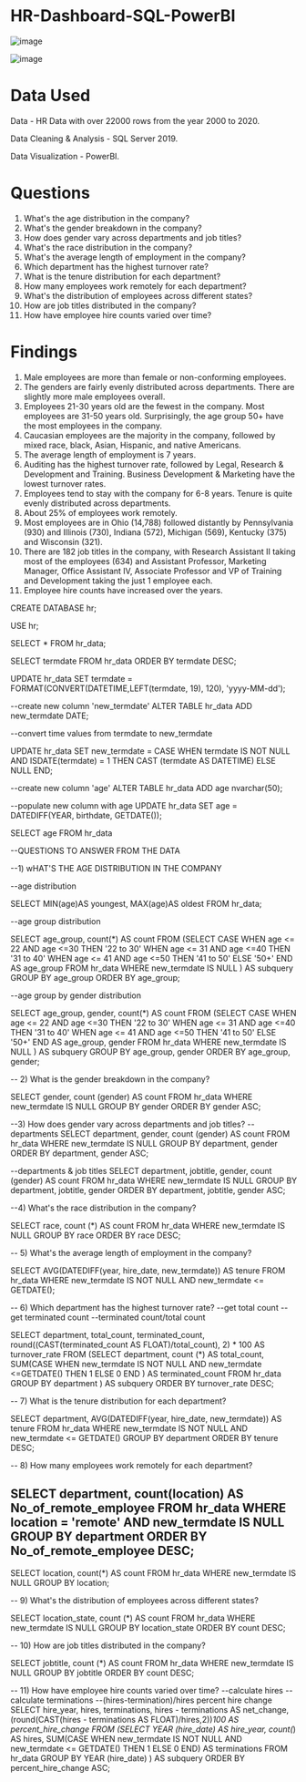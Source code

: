 # HR-Dashboard-SQL-PowerBI
![image](https://github.com/user-attachments/assets/a3ccd475-d5d2-4dd8-b88a-a7e04a4ca178)

![image](https://github.com/user-attachments/assets/9663c229-47a5-4ce6-8012-cec9f99d8282)

# Data Used
Data - HR Data with over 22000 rows from the year 2000 to 2020.

Data Cleaning & Analysis - SQL Server 2019.

Data Visualization - PowerBI.

# Questions
1) What's the age distribution in the company?
2) What's the gender breakdown in the company?
3) How does gender vary across departments and job titles?
4) What's the race distribution in the company?
5) What's the average length of employment in the company?
6) Which department has the highest turnover rate?
7) What is the tenure distribution for each department?
8) How many employees work remotely for each department?
9) What's the distribution of employees across different states?
10) How are job titles distributed in the company?
11) How have employee hire counts varied over time?

# Findings

1) Male employees are more than female or non-conforming employees.
2) The genders are fairly evenly distributed across departments. There are slightly more male employees overall.
3) Employees 21-30 years old are the fewest in the company. Most employees are 31-50 years old. Surprisingly, the age group 50+ have the most employees in the company.
4) Caucasian employees are the majority in the company, followed by mixed race, black, Asian, Hispanic, and native Americans.
5) The average length of employment is 7 years.
6) Auditing has the highest turnover rate, followed by Legal, Research & Development and Training. Business Development & Marketing have the lowest turnover rates.
7) Employees tend to stay with the company for 6-8 years. Tenure is quite evenly distributed across departments.
8) About 25% of employees work remotely.
9) Most employees are in Ohio (14,788) followed distantly by Pennsylvania (930) and Illinois (730), Indiana (572), Michigan (569), Kentucky (375) and Wisconsin (321).
10) There are 182 job titles in the company, with Research Assistant II taking most of the employees (634) and Assistant Professor, Marketing Manager, Office Assistant IV, Associate Professor and VP of Training and Development taking the just 1 employee each.
11) Employee hire counts have increased over the years.

CREATE DATABASE hr;

USE hr;

SELECT *
FROM hr_data;

SELECT termdate
FROM hr_data
ORDER BY termdate DESC;

UPDATE hr_data
SET termdate = FORMAT(CONVERT(DATETIME,LEFT(termdate, 19), 120), 'yyyy-MM-dd');

--create new column 'new_termdate'
ALTER TABLE hr_data
ADD new_termdate DATE;

--convert time values from termdate to new_termdate

UPDATE hr_data
SET new_termdate = CASE
	WHEN termdate IS NOT NULL AND ISDATE(termdate) = 1 
	THEN CAST (termdate AS DATETIME)
	ELSE NULL END;


--create new column 'age'
ALTER TABLE hr_data
ADD age nvarchar(50);

--populate new column with age
UPDATE hr_data
SET age = DATEDIFF(YEAR, birthdate, GETDATE());

SELECT age
FROM hr_data

--QUESTIONS TO ANSWER FROM THE DATA

--1) wHAT'S THE AGE DISTRIBUTION IN THE COMPANY

--age distribution

SELECT
 MIN(age)AS youngest,
 MAX(age)AS oldest
FROM hr_data;

--age group distribution

SELECT age_group,
count(*) AS count
FROM
(SELECT
 CASE
  WHEN age <= 22 AND age <=30 THEN '22 to 30'
  WHEN age <= 31 AND age <=40 THEN '31 to 40'
  WHEN age <= 41 AND age <=50 THEN '41 to 50'
  ELSE '50+'
  END AS age_group
FROM hr_data
WHERE new_termdate IS NULL
) AS subquery
GROUP BY age_group
ORDER BY age_group;

--age group by gender distribution

SELECT age_group,
gender,
count(*) AS count
FROM
(SELECT
 CASE
  WHEN age <= 22 AND age <=30 THEN '22 to 30'
  WHEN age <= 31 AND age <=40 THEN '31 to 40'
  WHEN age <= 41 AND age <=50 THEN '41 to 50'
  ELSE '50+'
  END AS age_group, 
  gender
FROM hr_data
WHERE new_termdate IS NULL
) AS subquery
GROUP BY age_group, gender
ORDER BY age_group, gender;

-- 2) What is the gender breakdown in the company?

SELECT gender,
count (gender) AS count
FROM hr_data
WHERE new_termdate IS NULL
GROUP BY gender
ORDER BY gender ASC;

--3) How does gender vary across departments and job titles?
--departments
SELECT department, gender, count (gender) AS count
FROM hr_data
WHERE new_termdate IS NULL
GROUP BY department, gender
ORDER BY department, gender ASC;

--departments & job titles
SELECT department, jobtitle, gender, count (gender) AS count
FROM hr_data
WHERE new_termdate IS NULL
GROUP BY department, jobtitle, gender
ORDER BY department, jobtitle, gender ASC;


--4) What's the race distribution in the company?

SELECT race, count (*) AS count
FROM hr_data
WHERE new_termdate IS NULL
GROUP BY race
ORDER BY race DESC;


-- 5) What's the average length of employment in the company?

SELECT
AVG(DATEDIFF(year, hire_date, new_termdate)) AS tenure
FROM hr_data
WHERE new_termdate IS NOT NULL AND new_termdate <= GETDATE();

-- 6) Which department has the highest turnover rate?
--get total count
--get terminated count
--terminated count/total count

SELECT department, total_count, terminated_count,
	round((CAST(terminated_count AS FLOAT)/total_count), 2) * 100 AS turnover_rate
	FROM
	 (SELECT department, count (*) AS total_count,
	 SUM(CASE
		WHEN new_termdate IS NOT NULL AND new_termdate <=GETDATE() THEN 1 ELSE 0
		END
		) AS terminated_count
	FROM hr_data
	GROUP BY department
	) AS subquery
ORDER BY turnover_rate DESC;

-- 7) What is the tenure distribution for each department?

SELECT department,
AVG(DATEDIFF(year, hire_date, new_termdate)) AS tenure
FROM hr_data
WHERE new_termdate IS NOT NULL AND new_termdate <= GETDATE()
GROUP BY department
ORDER BY tenure DESC;

-- 8) How many employees work remotely for each department?

SELECT department, count(location) AS No_of_remote_employee
FROM hr_data
WHERE location = 'remote' AND new_termdate IS NULL
GROUP BY department
ORDER BY No_of_remote_employee DESC;
------------------------------

SELECT location, count(*) AS count
FROM hr_data
WHERE new_termdate IS NULL
GROUP BY location;

-- 9) What's the distribution of employees across different states?

SELECT location_state, count (*) AS count
FROM hr_data
WHERE new_termdate IS NULL
GROUP BY location_state
ORDER BY count DESC;

-- 10) How are job titles distributed in the company?

SELECT jobtitle, count (*) AS count
FROM hr_data
WHERE new_termdate IS NULL
GROUP BY jobtitle
ORDER BY count DESC;

-- 11) How have employee hire counts varied over time?
--calculate hires
--calculate terminations
--(hires-termination)/hires percent hire change
SELECT
	hire_year, hires, terminations,
	hires - terminations AS net_change,
	(round(CAST(hires - terminations AS FLOAT)/hires,2))*100 AS percent_hire_change
	FROM
		(SELECT YEAR (hire_date) AS hire_year, 
		count(*) AS hires,
		SUM(CASE
			WHEN new_termdate IS NOT NULL AND new_termdate <= GETDATE() THEN 1
			ELSE 0
			END) AS terminations
	FROM hr_data
	GROUP BY YEAR (hire_date)
	) AS subquery
ORDER BY percent_hire_change ASC;

    
